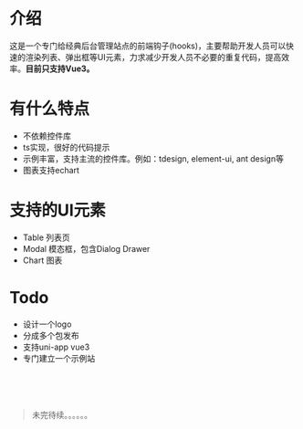 # 介绍
这是一个专门给经典后台管理站点的前端钩子(hooks)，主要帮助开发人员可以快速的渲染列表、弹出框等UI元素，力求减少开发人员不必要的重复代码，提高效率。**目前只支持Vue3。**

# 有什么特点
- 不依赖控件库
- ts实现，很好的代码提示
- 示例丰富，支持主流的控件库。例如：tdesign, element-ui, ant design等
- 图表支持echart

# 支持的UI元素
- Table 列表页
- Modal 模态框，包含Dialog Drawer
- Chart 图表

# Todo
- 设计一个logo
- 分成多个包发布
- 支持uni-app vue3
- 专门建立一个示例站

<br>
<br>
<br>

> 未完待续。。。。。。